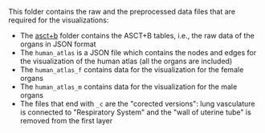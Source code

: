 This folder contains the raw and the preprocessed data files that are required for the visualizations:
 * The [asct+b](./asct+b) folder contains the ASCT+B tables, i.e., the raw data of the organs in JSON format
 * The `human_atlas` is a JSON file which contains the nodes and edges for the visualization of the human atlas (all the organs are included)
 * The `human_atlas_f` contains data for the visualization for the female organs
 * The `human_atlas_m` contains data for the visualization for the male organs
 * The files that end with `_c` are the "corected versions": lung vasculature is connected to "Respiratory System" and the "wall of uterine tube" is removed from the first layer
